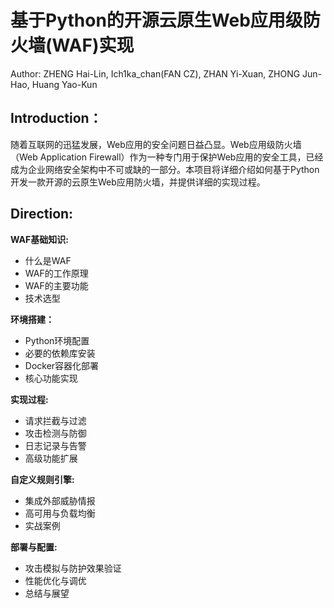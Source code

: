 # 基于Python的开源云原生Web应用级防火墙(WAF)实现

Author: ZHENG Hai-Lin, Ich1ka_chan(FAN CZ), ZHAN Yi-Xuan, ZHONG Jun-Hao, Huang Yao-Kun

## Introduction：
随着互联网的迅猛发展，Web应用的安全问题日益凸显。Web应用级防火墙（Web Application Firewall）作为一种专门用于保护Web应用的安全工具，已经成为企业网络安全架构中不可或缺的一部分。本项目将详细介绍如何基于Python开发一款开源的云原生Web应用防火墙，并提供详细的实现过程。

## Direction: 
**WAF基础知识:**
- 什么是WAF
- WAF的工作原理
- WAF的主要功能
- 技术选型

**环境搭建：**
- Python环境配置
- 必要的依赖库安装
- Docker容器化部署
- 核心功能实现

**实现过程:**
- 请求拦截与过滤
- 攻击检测与防御
- 日志记录与告警
- 高级功能扩展

**自定义规则引擎:**
- 集成外部威胁情报
- 高可用与负载均衡
- 实战案例

**部署与配置:**
- 攻击模拟与防护效果验证
- 性能优化与调优
- 总结与展望
